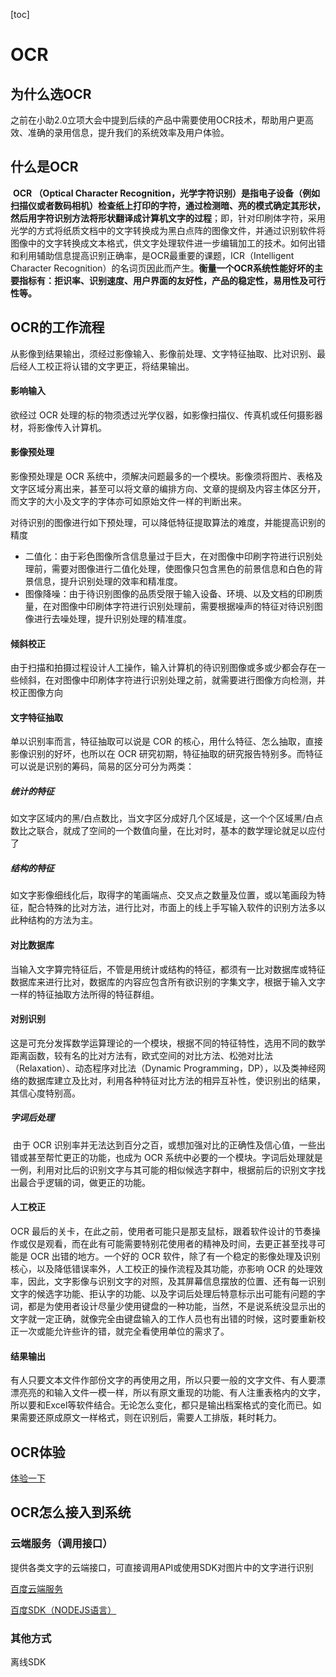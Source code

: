 [toc]

# OCR

## 为什么选OCR

之前在小助2.0立项大会中提到后续的产品中需要使用OCR技术，帮助用户更高效、准确的录用信息，提升我们的系统效率及用户体验。

## 什么是OCR

​			**OCR （Optical Character Recognition，光学字符识别）是指电子设备（例如扫描仪或者数码相机）检查纸上打印的字符，通过检测暗、亮的模式确定其形状，然后用字符识别方法将形状翻译成计算机文字的过程**；即，针对印刷体字符，采用光学的方式将纸质文档中的文字转换成为黑白点阵的图像文件，并通过识别软件将图像中的文字转换成文本格式，供文字处理软件进一步编辑加工的技术。如何出错和利用辅助信息提高识别正确率，是OCR最重要的课题，ICR（Intelligent Character Recognition）的名词页因此而产生。**衡量一个OCR系统性能好坏的主要指标有：拒识率、识别速度、用户界面的友好性，产品的稳定性，易用性及可行性等。**

## OCR的工作流程

从影像到结果输出，须经过影像输入、影像前处理、文字特征抽取、比对识别、最后经人工校正将认错的文字更正，将结果输出。

#### 影响输入

欲经过 OCR 处理的标的物须透过光学仪器，如影像扫描仪、传真机或任何摄影器材，将影像传入计算机。

#### 影像预处理

影像预处理是 OCR 系统中，须解决问题最多的一个模块。影像须将图片、表格及文字区域分离出来，甚至可以将文章的编排方向、文章的提纲及内容主体区分开，而文字的大小及文字的字体亦可如原始文件一样的判断出来。

对待识别的图像进行如下预处理，可以降低特征提取算法的难度，并能提高识别的精度

- 二值化：由于彩色图像所含信息量过于巨大，在对图像中印刷字符进行识别处理前，需要对图像进行二值化处理，使图像只包含黑色的前景信息和白色的背景信息，提升识别处理的效率和精准度。
- 图像降噪：由于待识别图像的品质受限于输入设备、环境、以及文档的印刷质量，在对图像中印刷体字符进行识别处理前，需要根据噪声的特征对待识别图像进行去噪处理，提升识别处理的精准度。

#### 倾斜校正

由于扫描和拍摄过程设计人工操作，输入计算机的待识别图像或多或少都会存在一些倾斜，在对图像中印刷体字符进行识别处理之前，就需要进行图像方向检测，并校正图像方向

#### 文字特征抽取

单以识别率而言，特征抽取可以说是 COR 的核心，用什么特征、怎么抽取，直接影像识别的好坏，也所以在 OCR 研究初期，特征抽取的研究报告特别多。而特征可以说是识别的筹码，简易的区分可分为两类：

##### 		统计的特征

​		如文字区域内的黑/白点数比，当文字区分成好几个区域是，这一个个区域黑/白点数比之联合，就成了空间的一个数值向量，在比对时，基本的数学理论就足以应付了

##### 		结构的特征

​		如文字影像细线化后，取得字的笔画端点、交叉点之数量及位置，或以笔画段为特征，配合特殊的比对方法，进行比对，市面上的线上手写输入软件的识别方法多以此种结构的方法为主。

#### 对比数据库

当输入文字算完特征后，不管是用统计或结构的特征，都须有一比对数据库或特征数据库来进行比对，数据库的内容应包含所有欲识别的字集文字，根据于输入文字一样的特征抽取方法所得的特征群组。

#### 对别识别

这是可充分发挥数学运算理论的一个模块，根据不同的特征特性，选用不同的数学距离函数，较有名的比对方法有，欧式空间的对比方法、松弛对比法（Relaxation）、动态程序对比法（Dynamic Programming，DP），以及类神经网络的数据库建立及比对，利用各种特征对比方法的相异互补性，使识别出的结果，其信心度特别高。

##### 		字词后处理

​		由于 OCR 识别率并无法达到百分之百，或想加强对比的正确性及信心值，一些出错或甚至帮忙更正的功能，也成为 OCR 系统中必要的一个模块。字词后处理就是一例，利用对比后的识别文字与其可能的相似候选字群中，根据前后的识别文字找出最合乎逻辑的词，做更正的功能。

#### 人工校正

OCR 最后的关卡，在此之前，使用者可能只是那支鼠标，跟着软件设计的节奏操作或仅是观看，而在此有可能需要特别花使用者的精神及时间，去更正甚至找寻可能是 OCR 出错的地方。一个好的 OCR 软件，除了有一个稳定的影像处理及识别核心，以及降低错误率外，人工校正的操作流程及其功能，亦影响 OCR 的处理效率，因此，文字影像与识别文字的对照，及其屏幕信息摆放的位置、还有每一识别文字的候选字功能、拒认字的功能、以及字词后处理后特意标示出可能有问题的字词，都是为使用者设计尽量少使用键盘的一种功能，当然，不是说系统没显示出的文字就一定正确，就像完全由键盘输入的工作人员也有出错的时候，这时要重新校正一次或能允许些许的错，就完全看使用单位的需求了。

#### 结果输出

有人只要文本文件作部份文字的再使用之用，所以只要一般的文字文件、有人要漂漂亮亮的和输入文件一模一样，所以有原文重现的功能、有人注重表格内的文字，所以要和Excel等软件结合。无论怎么变化，都只是输出档案格式的变化而已。如果需要还原成原文一样格式，则在识别后，需要人工排版，耗时耗力。

## OCR体验

[体验一下](http://www.gkocr.com/web/index.html)

## OCR怎么接入到系统

### 云端服务（调用接口）

提供各类文字的云端接口，可直接调用API或使用SDK对图片中的文字进行识别

[百度云端服务](https://cloud.baidu.com/doc/OCR/s/Ek3h7xypm)

[百度SDK（NODEJS语言）](https://cloud.baidu.com/doc/OCR/s/Mk3h7ycqx)

### 其他方式

离线SDK